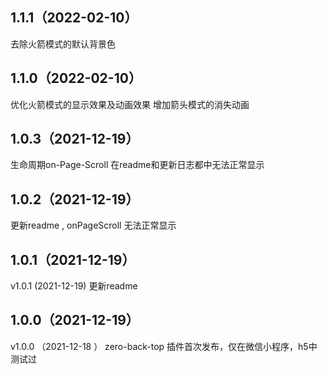 ## 1.1.1（2022-02-10）
去除火箭模式的默认背景色
## 1.1.0（2022-02-10）
优化火箭模式的显示效果及动画效果
增加箭头模式的消失动画
## 1.0.3（2021-12-19）
生命周期on-Page-Scroll 在readme和更新日志都中无法正常显示
## 1.0.2（2021-12-19）
更新readme , onPageScroll 无法正常显示
## 1.0.1（2021-12-19）
v1.0.1 (2021-12-19)
更新readme
## 1.0.0（2021-12-19）
v1.0.0 （2021-12-18 ）
zero-back-top 插件首次发布，仅在微信小程序，h5中测试过
